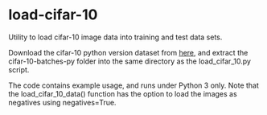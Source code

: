 # load-cifar-10

Utility to load cifar-10 image data into training and test data sets.

Download the cifar-10 python version dataset from
[here](https://www.cs.toronto.edu/~kriz/cifar-10-python.tar.gz), and
extract the cifar-10-batches-py folder into the same directory as the
load_cifar_10.py script.

The code contains example usage, and runs under Python 3 only. Note that
the load_cifar_10_data() function has the option to load the images as
negatives using negatives=True.

